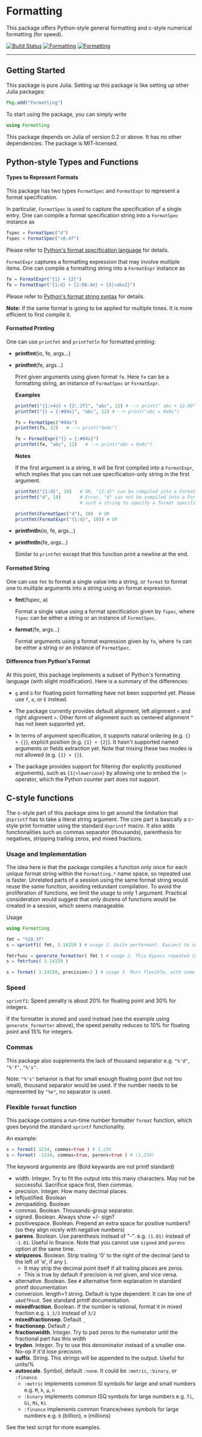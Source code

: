 # Formatting

This package offers Python-style general formatting and c-style numerical formatting (for speed).

[![Build Status](https://travis-ci.org/JuliaLang/Formatting.jl.svg?branch=master)](https://travis-ci.org/JuliaLang/Formatting.jl)
[![Formatting](http://pkg.julialang.org/badges/Formatting_0.3.svg)](http://pkg.julialang.org/?pkg=Formatting&ver=0.3)
[![Formatting](http://pkg.julialang.org/badges/Formatting_0.4.svg)](http://pkg.julialang.org/?pkg=Formatting&ver=0.4)

---------------


## Getting Started

This package is pure Julia. Setting up this package is like setting up other Julia packages:

```julia
Pkg.add("Formatting")
```

To start using the package, you can simply write

```julia
using Formatting
```

This package depends on Julia of version 0.2 or above. It has no other dependencies. The package is MIT-licensed.


## Python-style Types and Functions

#### Types to Represent Formats

This package has two types ``FormatSpec`` and ``FormatExpr`` to represent a format specification.

In particular, ``FormatSpec`` is used to capture the specification of a single entry. One can compile a format specification string into a ``FormatSpec`` instance as

```julia
fspec = FormatSpec("d")
fspec = FormatSpec("<8.4f")
```
Please refer to [Python's format specification language](http://docs.python.org/2/library/string.html#formatspec) for details.


``FormatExpr`` captures a formatting expression that may involve multiple items. One can compile a formatting string into a ``FormatExpr`` instance as

```julia
fe = FormatExpr("{1} + {2}")
fe = FormatExpr("{1:d} + {2:08.4e} + {3|>abs2}")
```
Please refer to [Python's format string syntax](http://docs.python.org/2/library/string.html#format-string-syntax) for details.


**Note:** If the same format is going to be applied for multiple times. It is more efficient to first compile it.


#### Formatted Printing

One can use ``printfmt`` and ``printfmtln`` for formatted printing:

- **printfmt**(io, fe, args...)

- **printfmt**(fe, args...)

    Print given arguments using given format ``fe``. Here ``fe`` can be a formatting string, an instance of ``FormatSpec`` or ``FormatExpr``.
    
    **Examples**
    
    ```julia
    printfmt("{1:>4s} + {2:.2f}", "abc", 12) # --> print(" abc + 12.00")
    printfmt("{} = {:#04x}", "abc", 12) # --> print("abc = 0x0c") 
    
    fs = FormatSpec("#04x")
    printfmt(fs, 12)   # --> print("0x0c")
    
    fe = FormatExpr("{} = {:#04x}")
    printfmt(fe, "abc", 12)   # --> print("abc = 0x0c")
    ```

    **Notes**

    If the first argument is a string, it will be first compiled into a ``FormatExpr``, which implies that you can not use specification-only string in the first argument.

    ```julia
    printfmt("{1:d}", 10)   # OK, "{1:d}" can be compiled into a FormatExpr instance
    printfmt("d", 10)       # Error, "d" can not be compiled into a FormatExpr instance
                            # such a string to specify a format specification for single argument

    printfmt(FormatSpec("d"), 10)  # OK
    printfmt(FormatExpr("{1:d}", 10)) # OK
    ```


- **printfmtln**(io, fe, args...)

- **printfmtln**(fe, args...)

    Similar to ``printfmt`` except that this function print a newline at the end.

#### Formatted String

One can use ``fmt`` to format a single value into a string, or ``format`` to format one to multiple arguments into a string using an format expression.

- **fmt**(fspec, a)

    Format a single value using a format specification given by ``fspec``, where ``fspec`` can be either a string or an instance of ``FormatSpec``.

- **format**(fe, args...)

    Format arguments using a format expression given by ``fe``, where ``fe`` can be either a string or an instance of ``FormatSpec``.


#### Difference from Python's Format

At this point, this package implements a subset of Python's formatting language (with slight modification). Here is a summary of the differences:

- ``g`` and ``G`` for floating point formatting have not been supported yet. Please use ``f``, ``e``, or ``E`` instead.

- The package currently provides default alignment, left alignment ``<`` and right alignment ``>``. Other form of alignment such as centered alignment ``^`` has not been supported yet.

- In terms of argument specification, it supports natural ordering (e.g. ``{} + {}``), explicit position (e.g. ``{1} + {2}``). It hasn't supported named arguments or fields extraction yet. Note that mixing these two modes is not allowed (e.g. ``{1} + {}``).

- The package provides support for filtering (for explicitly positioned arguments), such as ``{1|>lowercase}`` by allowing one to embed the ``|>`` operator, which the Python counter part does not support.

## C-style functions

The c-style part of this package aims to get around the limitation that
`@sprintf` has to take a literal string argument.
The core part is basically a c-style print formatter using the standard
`@sprintf` macro.
It also adds functionalities such as commas separator (thousands), parenthesis for negatives,
stripping trailing zeros, and mixed fractions.

### Usage and Implementation

The idea here is that the package compiles a function only once for each unique
format string within the `Formatting.*` name space, so repeated use is faster.
Unrelated parts of a session using the same format string would reuse the same
function, avoiding redundant compilation. To avoid the proliferation of
functions, we limit the usage to only 1 argument. Practical consideration
would suggest that only dozens of functions would be created in a session, which
seems manageable.

Usage
```julia
using Formatting

fmt = "%10.3f"
s = sprintf1( fmt, 3.14159 ) # usage 1. Quite performant. Easiest to switch to.

fmtrfunc = generate_formatter( fmt ) # usage 2. This bypass repeated lookup of cached function. Most performant.
s = fmtrfunc( 3.14159 )

s = format( 3.14159, precision=3 ) # usage 3. Most flexible, with some non-printf options. Least performant.
```
### Speed

`sprintf1`: Speed penalty is about 20% for floating point and 30% for integers.

If the formatter is stored and used instead (see the example using `generate_formatter` above),
the speed penalty reduces to 10% for floating point and 15% for integers.

### Commas

This package also supplements the lack of thousand separator e.g. `"%'d"`, `"%'f"`, `"%'s"`.

Note: `"%'s"` behavior is that for small enough floating point (but not too small),
thousand separator would be used. If the number needs to be represented by `"%e"`, no
separator is used.

### Flexible `format` function

This package contains a run-time number formatter `format` function, which goes beyond
the standard `sprintf` functionality.

An example:
```julia
s = format( 1234, commas=true ) # 1,234
s = format( -1234, commas=true, parens=true ) # (1,234)
```

The keyword arguments are (Bold keywards are not printf standard)

* width. Integer. Try to fit the output into this many characters. May not be successful.
   Sacrifice space first, then commas.
* precision. Integer. How many decimal places.
* leftjustified. Boolean
* zeropadding. Boolean
* commas. Boolean. Thousands-group separator.
* signed. Boolean. Always show +/- sign?
* positivespace. Boolean. Prepend an extra space for positive numbers? (so they align nicely with negative numbers)
* **parens**. Boolean. Use parenthesis instead of "-". e.g. `(1.01)` instead of `-1.01`. Useful in finance. Note that
  you cannot use `signed` and `parens` option at the same time.
* **stripzeros**. Boolean. Strip trailing '0' to the right of the decimal (and to the left of 'e', if any ).
   * It may strip the decimal point itself if all trailing places are zeros.
   * This is true by default if precision is not given, and vice versa.
* alternative. Boolean. See `#` alternative form explanation in standard printf documentation
* conversion. length=1 string. Default is type dependent. It can be one of `aAeEfFoxX`. See standard
  printf documentation.
* **mixedfraction**. Boolean. If the number is rational, format it in mixed fraction e.g. `1_1/2` instead of `3/2`
* **mixedfractionsep**. Default `_`
* **fractionsep**. Default `/`
* **fractionwidth**. Integer. Try to pad zeros to the numerator until the fractional part has this width
* **tryden**. Integer. Try to use this denominator instead of a smaller one. No-op if it'd lose precision.
* **suffix**. String. This strings will be appended to the output. Useful for units/%
* **autoscale**. Symbol, default `:none`. It could be `:metric`, `:binary`, or `:finance`.
    * `:metric` implements common SI symbols for large and small numbers e.g. `M`, `k`, `μ`, `n`
    * `:binary` implements common ISQ symbols for large numbers e.g. `Ti`, `Gi`, `Mi`, `Ki`
    * `:finance` implements common finance/news symbols for large numbers e.g. `b` (billion), `m` (millions)

See the test script for more examples.
